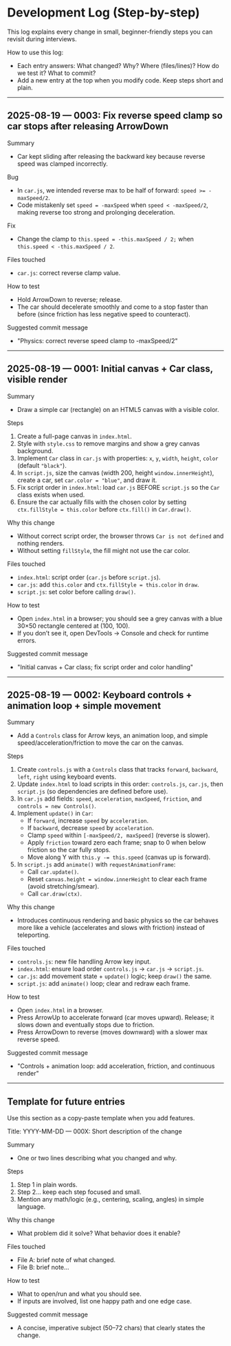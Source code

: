 # Development Log (Step-by-step)

This log explains every change in small, beginner-friendly steps you can revisit during interviews.

How to use this log:

- Each entry answers: What changed? Why? Where (files/lines)? How do we test it? What to commit?
- Add a new entry at the top when you modify code. Keep steps short and plain.

---

## 2025-08-19 — 0003: Fix reverse speed clamp so car stops after releasing ArrowDown

Summary

- Car kept sliding after releasing the backward key because reverse speed was clamped incorrectly.

Bug

- In `car.js`, we intended reverse max to be half of forward: `speed >= -maxSpeed/2`.
- Code mistakenly set `speed = -maxSpeed` when `speed < -maxSpeed/2`, making reverse too strong and prolonging deceleration.

Fix

- Change the clamp to `this.speed = -this.maxSpeed / 2;` when `this.speed < -this.maxSpeed / 2`.

Files touched

- `car.js`: correct reverse clamp value.

How to test

- Hold ArrowDown to reverse; release.
- The car should decelerate smoothly and come to a stop faster than before (since friction has less negative speed to counteract).

Suggested commit message

- "Physics: correct reverse speed clamp to -maxSpeed/2"

---

## 2025-08-19 — 0001: Initial canvas + Car class, visible render

Summary

- Draw a simple car (rectangle) on an HTML5 canvas with a visible color.

Steps

1. Create a full-page canvas in `index.html`.
2. Style with `style.css` to remove margins and show a grey canvas background.
3. Implement `Car` class in `car.js` with properties: `x`, `y`, `width`, `height`, `color` (default `"black"`).
4. In `script.js`, size the canvas (width 200, height `window.innerHeight`), create a car, set `car.color = "blue"`, and draw it.
5. Fix script order in `index.html`: load `car.js` BEFORE `script.js` so the `Car` class exists when used.
6. Ensure the car actually fills with the chosen color by setting `ctx.fillStyle = this.color` before `ctx.fill()` in `Car.draw()`.

Why this change

- Without correct script order, the browser throws `Car is not defined` and nothing renders.
- Without setting `fillStyle`, the fill might not use the car color.

Files touched

- `index.html`: script order (`car.js` before `script.js`).
- `car.js`: add `this.color` and `ctx.fillStyle = this.color` in `draw`.
- `script.js`: set color before calling `draw()`.

How to test

- Open `index.html` in a browser; you should see a grey canvas with a blue 30×50 rectangle centered at (100, 100).
- If you don’t see it, open DevTools → Console and check for runtime errors.

Suggested commit message

- "Initial canvas + Car class; fix script order and color handling"

---

## 2025-08-19 — 0002: Keyboard controls + animation loop + simple movement

Summary

- Add a `Controls` class for Arrow keys, an animation loop, and simple speed/acceleration/friction to move the car on the canvas.

Steps

1. Create `controls.js` with a `Controls` class that tracks `forward`, `backward`, `left`, `right` using keyboard events.
2. Update `index.html` to load scripts in this order: `controls.js`, `car.js`, then `script.js` (so dependencies are defined before use).
3. In `car.js` add fields: `speed`, `acceleration`, `maxSpeed`, `friction`, and `controls = new Controls()`.
4. Implement `update()` in `Car`:
   - If `forward`, increase `speed` by `acceleration`.
   - If `backward`, decrease `speed` by `acceleration`.
   - Clamp `speed` within `[-maxSpeed/2, maxSpeed]` (reverse is slower).
   - Apply `friction` toward zero each frame; snap to 0 when below friction so the car fully stops.
   - Move along Y with `this.y -= this.speed` (canvas up is forward).
5. In `script.js` add `animate()` with `requestAnimationFrame`:
   - Call `car.update()`.
   - Reset `canvas.height = window.innerHeight` to clear each frame (avoid stretching/smear).
   - Call `car.draw(ctx)`.

Why this change

- Introduces continuous rendering and basic physics so the car behaves more like a vehicle (accelerates and slows with friction) instead of teleporting.

Files touched

- `controls.js`: new file handling Arrow key input.
- `index.html`: ensure load order `controls.js` → `car.js` → `script.js`.
- `car.js`: add movement state + `update()` logic; keep `draw()` the same.
- `script.js`: add `animate()` loop; clear and redraw each frame.

How to test

- Open `index.html` in a browser.
- Press ArrowUp to accelerate forward (car moves upward). Release; it slows down and eventually stops due to friction.
- Press ArrowDown to reverse (moves downward) with a slower max reverse speed.

Suggested commit message

- "Controls + animation loop: add acceleration, friction, and continuous render"

---

## Template for future entries

Use this section as a copy-paste template when you add features.

Title: YYYY-MM-DD — 000X: Short description of the change

Summary

- One or two lines describing what you changed and why.

Steps

1. Step 1 in plain words.
2. Step 2… keep each step focused and small.
3. Mention any math/logic (e.g., centering, scaling, angles) in simple language.

Why this change

- What problem did it solve? What behavior does it enable?

Files touched

- File A: brief note of what changed.
- File B: brief note…

How to test

- What to open/run and what you should see.
- If inputs are involved, list one happy path and one edge case.

Suggested commit message

- A concise, imperative subject (50–72 chars) that clearly states the change.
